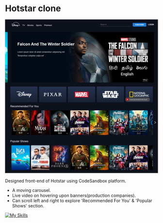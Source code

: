 # Hotstar clone

<p align="center">
  <img src="https://github.com/ChandnaM/picture/blob/main/clone.jpeg">
</p>
Designed front-end of Hotstar using CodeSandbox platform.

<ul>
<li>A moving carousel.</li>
<li> Live video on hovering upon banners(production companies).</li>
<li> Can scroll left and right to explore 'Recommended For You' & 'Popular Shows' section.</li>
</ul>

[![My Skills](https://skillicons.dev/icons?i=js,html,css)](https://skillicons.dev)
